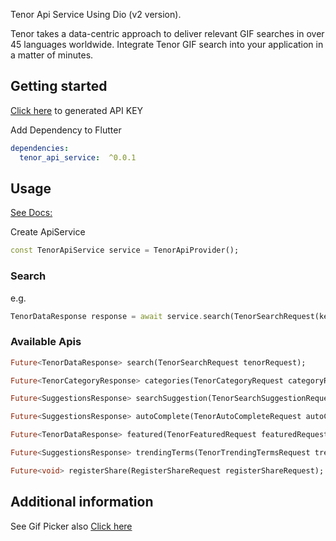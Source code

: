 <!--
This README describes the package. If you publish this package to pub.dev,
this README's contents appear on the landing page for your package.

For information about how to write a good package README, see the guide for
[writing package pages](https://dart.dev/guides/libraries/writing-package-pages).

For general information about developing packages, see the Dart guide for
[creating packages](https://dart.dev/guides/libraries/create-library-packages)
and the Flutter guide for
[developing packages and plugins](https://flutter.dev/developing-packages).
-->

Tenor Api Service Using Dio (v2 version). 

Tenor takes a data-centric approach to deliver relevant GIF searches in over 45 languages worldwide. Integrate Tenor GIF search into your application in a matter of minutes.

## Getting started

[Click here](https://developers.google.com/tenor/guides/quickstart) to generated API KEY

Add Dependency to Flutter
```yaml
dependencies:
  tenor_api_service:  ^0.0.1
```

## Usage

[See Docs:](https://developers.google.com/tenor/guides/endpoints)

Create ApiService 
```dart
const TenorApiService service = TenorApiProvider();
```
### Search
e.g.
```dart
TenorDataResponse response = await service.search(TenorSearchRequest(key: key, query: 'meme', limit: 2, mediaFilter: 'gif, tinygif', locale: 'en', clientKey: 'my_app', searchFilter: 'static',));
```

### Available Apis

```dart
Future<TenorDataResponse> search(TenorSearchRequest tenorRequest);

Future<TenorCategoryResponse> categories(TenorCategoryRequest categoryRequest);

Future<SuggestionsResponse> searchSuggestion(TenorSearchSuggestionRequest suggestionRequest);

Future<SuggestionsResponse> autoComplete(TenorAutoCompleteRequest autoCompleteRequest);

Future<TenorDataResponse> featured(TenorFeaturedRequest featuredRequest);

Future<SuggestionsResponse> trendingTerms(TenorTrendingTermsRequest trendingTermsRequest);

Future<void> registerShare(RegisterShareRequest registerShareRequest);
```


## Additional information

See Gif Picker also [Click here](https://github.com/hudle/FlutterTenorGifPicker)
